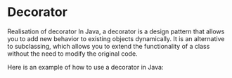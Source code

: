 # Decorator
Realisation of decorator
In Java, a decorator is a design pattern that allows you to add new behavior to existing objects dynamically. 
It is an alternative to subclassing, which allows you to extend the functionality of a class without the need to modify the original code.

Here is an example of how to use a decorator in Java:
